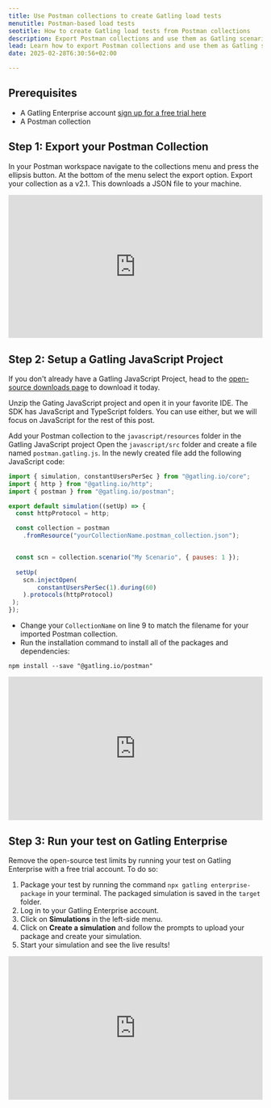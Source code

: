 ```yaml
---
title: Use Postman collections to create Gatling load tests
menutitle: Postman-based load tests
seotitle: How to create Gatling load tests from Postman collections
description: Export Postman collections and use them as Gatling scenarios. 
lead: Learn how to export Postman collections and use them as Gatling scenarios.
date: 2025-02-28T6:30:56+02:00

---
```


## Prerequisites

- A Gatling Enterprise account [sign up for a free trial here](https://auth.gatling.io/auth/realms/gatling/protocol/openid-connect/registrations?client_id=gatling-enterprise-public&response_type=code&scope=openid&redirect_uri=https%3A%2F%2Fcloud.gatling.io%2Fr%2Fgatling&utm_campaign=4001205-Blog&utm_source=documentation&utm_term=postman)
- A Postman collection

## Step 1: Export your Postman Collection

In your Postman workspace navigate to the collections menu and press the ellipsis button. At the bottom of the menu select the export option. Export your collection as a v2.1. This downloads a JSON file to your machine.

<div style="position: relative; overflow: hidden; max-width: 100%; padding-bottom: 56.25%; margin: 0px;"><iframe width="560" height="315" src="https://demo.arcade.software/qT3USG1Adi0NoGUfkKnL?embed&show_copy_link=true" title="Export your Postman Collection" frameborder="0" allow="accelerometer; autoplay; clipboard-write; encrypted-media; gyroscope; picture-in-picture; web-share" referrerpolicy="strict-origin-when-cross-origin" allowfullscreen="" style="position: absolute; top: 0px; left: 0px; width: 100%; height: 100%; border: none;"></iframe></div>

## Step 2: Setup a Gatling JavaScript Project

If you don't already have a Gatling JavaScript Project, head to the [open-source downloads page](https://hubs.ly/Q02_3LcX0) to download it today.

Unzip the Gating JavaScript project and open it in your favorite IDE. The SDK has JavaScript and TypeScript folders. You can use either, but we will focus on JavaScript for the rest of this post.

Add your Postman collection to the `javascript/resources` folder in the Gatling JavaScript project
Open the `javascript/src` folder and create a file named `postman.gatling.js`.
In the newly created file add the following JavaScript code:

```javascript
import { simulation, constantUsersPerSec } from "@gatling.io/core";
import { http } from "@gatling.io/http"; 
import { postman } from "@gatling.io/postman";

export default simulation((setUp) => {
  const httpProtocol = http;

  const collection = postman
    .fromResource("yourCollectionName.postman_collection.json");


  const scn = collection.scenario("My Scenario", { pauses: 1 });
  
  setUp(
    scn.injectOpen(
        constantUsersPerSec(1).during(60)
    ).protocols(httpProtocol)
 ); 
});
```

- Change your `CollectionName` on line 9 to match the filename for your imported Postman collection.
- Run the installation command to install all of the packages and dependencies:

```console
npm install --save "@gatling.io/postman"
```

<div style="position: relative; overflow: hidden; max-width: 100%; padding-bottom: 56.25%; margin: 0px;"><iframe width="560" height="315" src="https://demo.arcade.software/73pR4BgMxkhNDo2gig4i?embed&show_copy_link=true" title="Setup a Gatling JavaScript Project" frameborder="0" allow="accelerometer; autoplay; clipboard-write; encrypted-media; gyroscope; picture-in-picture; web-share" referrerpolicy="strict-origin-when-cross-origin" allowfullscreen="" style="position: absolute; top: 0px; left: 0px; width: 100%; height: 100%; border: none;"></iframe></div>

## Step 3: Run your test on Gatling Enterprise

Remove the open-source test limits by running your test on Gatling Enterprise with a free trial account. To do so:

1. Package your test by running the command `npx gatling enterprise-package` in your terminal. The packaged simulation is saved in the `target` folder.
2. Log in to your Gatling Enterprise account.
3. Click on **Simulations** in the left-side menu.
4. Click on **Create a simulation** and follow the prompts to upload your package and create your simulation.
5. Start your simulation and see the live results!

<div style="position: relative; overflow: hidden; max-width: 100%; padding-bottom: 56.25%; margin: 0px;"><iframe width="560" height="315" src="https://demo.arcade.software/Ac2v3b1ldJUxMyuSCESd?embed&show_copy_link=true" title="Run your test on Gatling Enterprise" frameborder="0" allow="accelerometer; autoplay; clipboard-write; encrypted-media; gyroscope; picture-in-picture; web-share" referrerpolicy="strict-origin-when-cross-origin" allowfullscreen="" style="position: absolute; top: 0px; left: 0px; width: 100%; height: 100%; border: none;"></iframe></div>
